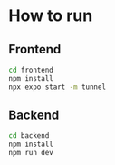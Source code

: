 # How to run

## Frontend

```bash
cd frontend
npm install
npx expo start -m tunnel
```

## Backend

```bash
cd backend
npm install
npm run dev
```
